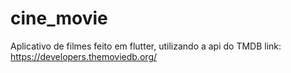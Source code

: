 # cine_movie

Aplicativo de filmes feito em flutter, utilizando a api do TMDB
link: https://developers.themoviedb.org/


